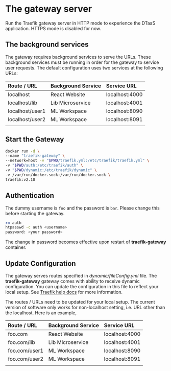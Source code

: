 # The gateway server

Run the Traefik gateway server in HTTP mode to experience the DTaaS application.
HTTPS mode is disabled for now.

## The background services

The gateway requires background services to serve the URLs. These background
services must be running in order for the gateway to service user requests.
The default configuration uses two services at the following URLs:

| Route / URL     | Background Service | Service URL    |
| :-------------- | :----------------- | :------------- |
| localhost       | React Website      | localhost:4000 |
| localhost/lib   | Lib Microservice   | localhost:4001 |
| localhost/user1 | ML Workspace       | localhost:8090 |
| localhost/user2 | ML Workspace       | localhost:8091 |
|                 |

## Start the Gateway

```bash
docker run -d \
--name "traefik-gateway" \
--network=host -v "$PWD/traefik.yml:/etc/traefik/traefik.yml" \
-v "$PWD/auth:/etc/traefik/auth" \
-v "$PWD/dynamic:/etc/traefik/dynamic" \
-v /var/run/docker.sock:/var/run/docker.sock \
traefik:v2.10
```

## Authentication

The dummy username is `foo` and the password is `bar`.
Please change this before starting the gateway.

```bash
rm auth
htpasswd -c auth <username>
password: <your password>
```

The change in password becomes effective upon restart of **traefik-gateway** container.

## Update Configuration

The gateway serves routes specified in _dynamic/fileConfig.yml_ file.
The **traefik-gateway** gateway comes with ability to receive dynamic configuration.
You can update the configuration in this file to reflect your local setup.
See [Traefik help docs](https://doc.traefik.io/traefik/providers/file/)
for more information.

The routes / URLs need to be updated for your local setup.
The current version of software only works for non-localhost
setting, i.e. URL other than the localhost. Here is an example,

| Route / URL   | Background Service | Service URL    |
| :------------ | :----------------- | :------------- |
| foo.com       | React Website      | localhost:4000 |
| foo.com/lib   | Lib Microservice   | localhost:4001 |
| foo.com/user1 | ML Workspace       | localhost:8090 |
| foo.com/user2 | ML Workspace       | localhost:8091 |
|               |
